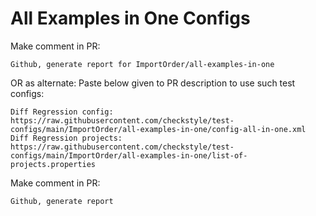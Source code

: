 # All Examples in One Configs
Make comment in PR:
```
Github, generate report for ImportOrder/all-examples-in-one
```
OR as alternate:
Paste below given to PR description to use such test configs:
```
Diff Regression config: https://raw.githubusercontent.com/checkstyle/test-configs/main/ImportOrder/all-examples-in-one/config-all-in-one.xml
Diff Regression projects: https://raw.githubusercontent.com/checkstyle/test-configs/main/ImportOrder/all-examples-in-one/list-of-projects.properties
```
Make comment in PR:
```
Github, generate report
```
